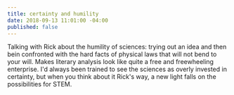 ```yaml
---
title: certainty and humility
date: 2018-09-13 11:01:00 -04:00
published: false
---
```


Talking with Rick about the humility of sciences: trying out an idea and then bein confronted with the hard facts of physical laws that will not bend to your will. Makes literary analysis look like quite a free and freewheeling enterprise. I'd always been trained to see the sciences as overly invested in certainty, but when you think about it Rick's way, a new light falls on the possibilities for STEM.